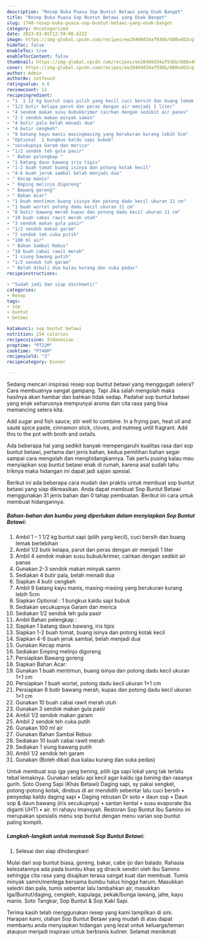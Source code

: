 ```yaml
---
description: "Resep Buka Puasa Sop Buntut Betawi yang Enak Banget"
title: "Resep Buka Puasa Sop Buntut Betawi yang Enak Banget"
slug: 1748-resep-buka-puasa-sop-buntut-betawi-yang-enak-banget
category: Uncategorized
date: 2023-03-05T12:59:08.622Z
image: https://img-global.cpcdn.com/recipes/ee28469d34af936b/680x482cq70/sop-buntut-betawi-foto-resep-utama.jpg
hideToc: false
enableToc: true
enableTocContent: false
thumbnail: https://img-global.cpcdn.com/recipes/ee28469d34af936b/680x482cq70/sop-buntut-betawi-foto-resep-utama.jpg
cover: https://img-global.cpcdn.com/recipes/ee28469d34af936b/680x482cq70/sop-buntut-betawi-foto-resep-utama.jpg
author: Admin
authorAv: notfound
ratingvalue: 4.6
reviewcount: 13
recipeingredient:
- "1  1 12 kg buntut sapi pilih yang kecil cuci bersih dan buang lemak berlebihan"
- "1/2 butir kelapa parut dan peras dengan air menjadi 1 liter"
- "4 sendok makan susu bubukkrimer cairkan dengan sedikit air panas"
- "2-3 sendok makan minyak samin"
- "4 butir pala belah menadi dua"
- "4 butir cengkeh"
- "9 batang kayu manis masingmasing yang berukuran kurang lebih 5cm"
- "Optional  1 bungkus kaldu sapi bubuk"
- "secukupnya Garam dan merica"
- "1/2 sendok teh gula pasir"
- " Bahan pelengkap "
- "1 batang daun bawang iris tipis"
- "1-2 buah tomat buang isinya dan potong kotak kecil"
- "4-6 buah jeruk sambal belah menjadi dua"
- " Kecap manis"
- " Emping melinjo digoreng"
- " Bawang goreng"
- " Bahan Acar"
- "1 buah mentimun buang isinya dan potong dadu kecil ukuran 11 cm"
- "1 buah wortel potong dadu kecil ukuran 11 cm"
- "8 butir bawang merah kupas dan potong dadu kecil ukuran 11 cm"
- "10 buah cabai rawit merah utuh"
- "3 sendok makan gula pasir"
- "1/2 sendok makan garam"
- "2 sendok teh cuka putih"
- "100 ml air"
- " Bahan Sambal Rebus"
- "10 buah cabai rawit merah"
- "1 siung bawang putih"
- "1/2 sendok teh garam"
- " Boleh dikali dua kalau kurang dan suka pedas"
recipeinstructions:

- "Sudah jadi dan siap dinikmati!"
categories:
- Resep
tags:
- sop
- buntut
- betawi

katakunci: sop buntut betawi 
nutrition: 154 calories
recipecuisine: Indonesian
preptime: "PT22M"
cooktime: "PT46M"
recipeyield: "3"
recipecategory: Dinner

---
```



Sedang mencari inspirasi resep sop buntut betawi yang menggugah selera? Cara membuatnya sangat gampang. Tapi Jika salah mengolah maka hasilnya akan hambar dan bahkan tidak sedap. Padahal sop buntut betawi yang enak seharusnya mempunyai aroma dan cita rasa yang bisa memancing selera kita.


Add sugar and fish sauce; stir well to combine. In a frying pan, heat oil and sauté spice paste, cinnamon stick, cloves, and nutmeg until fragrant. Add this to the pot with broth and oxtails.

Ada beberapa hal yang sedikit banyak mempengaruhi kualitas rasa dari sop buntut betawi, pertama dari jenis bahan, kedua pemilihan bahan segar sampai cara mengolah dan menghidangkannya. Tak perlu pusing kalau mau menyiapkan sop buntut betawi enak di rumah, karena asal sudah tahu triknya maka hidangan ini dapat jadi sajian spesial.


Berikut ini ada beberapa cara mudah dan praktis untuk membuat sop buntut betawi yang siap dikreasikan. Anda dapat membuat Sop Buntut Betawi menggunakan 31 jenis bahan dan 0 tahap pembuatan. Berikut ini cara untuk membuat hidangannya.

<!--inarticleads1-->

##### Bahan-bahan dan bumbu yang diperlukan dalam menyiapkan Sop Buntut Betawi:

1. Ambil 1 – 1 1/2 kg buntut sapi (pilih yang kecil), cuci bersih dan buang lemak berlebihan
1. Ambil 1/2 butir kelapa, parut dan peras dengan air menjadi 1 liter
1. Ambil 4 sendok makan susu bubuk/krimer, cairkan dengan sedikit air panas
1. Gunakan 2-3 sendok makan minyak samin
1. Sediakan 4 butir pala, belah menadi dua
1. Siapkan 4 butir cengkeh
1. Ambil 9 batang kayu manis, masing-masing yang berukuran kurang lebih 5cm
1. Siapkan Optional : 1 bungkus kaldu sapi bubuk
1. Sediakan secukupnya Garam dan merica
1. Sediakan 1/2 sendok teh gula pasir
1. Ambil  Bahan pelengkap :
1. Siapkan 1 batang daun bawang, iris tipis
1. Siapkan 1-2 buah tomat, buang isinya dan potong kotak kecil
1. Siapkan 4-6 buah jeruk sambal, belah menjadi dua
1. Gunakan  Kecap manis
1. Sediakan  Emping melinjo digoreng
1. Persiapkan  Bawang goreng
1. Siapkan  Bahan Acar:
1. Gunakan 1 buah mentimun, buang isinya dan potong dadu kecil ukuran 1×1 cm
1. Persiapkan 1 buah wortel, potong dadu kecil ukuran 1×1 cm
1. Persiapkan 8 butir bawang merah, kupas dan potong dadu kecil ukuran 1×1 cm
1. Gunakan 10 buah cabai rawit merah utuh
1. Gunakan 3 sendok makan gula pasir
1. Ambil 1/2 sendok makan garam
1. Ambil 2 sendok teh cuka putih
1. Gunakan 100 ml air
1. Gunakan  Bahan Sambal Rebus:
1. Sediakan 10 buah cabai rawit merah
1. Sediakan 1 siung bawang putih
1. Ambil 1/2 sendok teh garam
1. Gunakan  (Boleh dikali dua kalau kurang dan suka pedas)


Untuk membuat sop iga yang bening, pilih iga sapi lokal yang tak terlalu tebal lemaknya. Gunakan selalu api kecil agar kaldu iga bening dan rasanya gurih. Soto Oseng Sapi (Khas Betawi) Daging sapi, sy pakai sengkel, potong-potong kotak, direbus di air mendidih sebentar lalu cuci bersih • penyedap kaldu daging sapi • Daging rebusan Dr soto • daun sop • Daun sop &amp; daun bawang (iris secukupnya) • santan kental • susu evaporate (bs diganti UHT) • air. tri rahayu imansyah. Restoran Sop Buntut Ibu Samino ini merupakan spesialis menu sop buntut dengan menu varian sop buntut paling komplit. 

<!--inarticleads2-->

##### Langkah-langkah untuk memasak Sop Buntut Betawi:


1. Selesai dan siap dihidangkan!

Mulai dari sop buntut biasa, goreng, bakar, cabe ijo dan balado. Rahasia kelezatannya ada pada bumbu khas yg diracik sendiri oleh ibu Samino sehingga cita rasa yang disajikan terasa sangat kuat dan membuat. Tumis minyak samin/mentega bersama bumbu halus hingga harum. Masukkan seledri dan pala, tumis sebentar lalu tambahkan air, masukkan Iga/Buntut/daging, cengkeh, kapulaga, pekak/bunga lawang, jahe, kayu manis. Soto Tangkar, Sop Buntut &amp; Sop Kaki Sapi. 

Terima kasih telah menggunakan resep yang kami tampilkan di sini. Harapan kami, olahan Sop Buntut Betawi yang mudah di atas dapat membantu anda menyiapkan hidangan yang lezat untuk keluarga/teman ataupun menjadi inspirasi untuk berbisnis kuliner. Selamat menikmati
